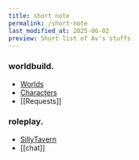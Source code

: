 ```yaml
---
title: short note
permalink: /short-note
last_modified_at: 2025-06-02
preview: Short list of Av's stuffs
---
```


### worldbuild.
- [Worlds](/av-archive/worlds)
- [Characters](/av-archive/characters)
- [[Requests]]

### roleplay.
- [SillyTavern](/av-archive/sillytavern)
- [[chat]]

